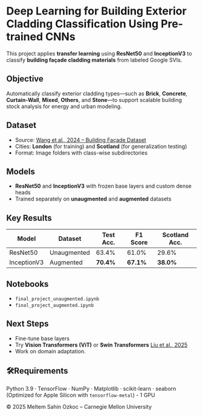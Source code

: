 # Deep Learning for Building Exterior Cladding Classification Using Pre-trained CNNs

This project applies **transfer learning** using **ResNet50** and **InceptionV3** to classify **building façade cladding materials** from labeled Google SVIs. 

## Objective

Automatically classify exterior cladding types—such as **Brick**, **Concrete**, **Curtain-Wall**, **Mixed**, **Others**, and **Stone**—to support scalable building stock analysis for energy and urban modeling.

## Dataset

- Source: [Wang et al., 2024 – Building Façade Dataset](https://doi.org/10.1016/j.dib.2024.110885)
- Cities: **London** (for training) and **Scotland** (for generalization testing)
- Format: Image folders with class-wise subdirectories

## Models

- **ResNet50** and **InceptionV3** with frozen base layers and custom dense heads
- Trained separately on **unaugmented** and **augmented** datasets

## Key Results

| Model       | Dataset     | Test Acc. | F1 Score | Scotland Acc. |
|-------------|-------------|-----------|----------|----------------|
| ResNet50    | Unaugmented | 63.4%     | 61.0%    | 29.6%          |
| InceptionV3 | Augmented   | **70.4%** | **67.1%**| **38.0%**      |

## Notebooks

- `final_project_unaugmented.ipynb`
- `final_project_augmented.ipynb`

## Next Steps

- Fine-tune base layers
- Try **Vision Transformers (ViT)** or **Swin Transformers** [Liu et al., 2025](https://doi.org/10.1016/j.enbuild.2025.115457)
- Work on domain adaptation.

## 🛠Requirements

Python 3.9 · TensorFlow · NumPy · Matplotlib · scikit-learn · seaborn  
(Optimized for Apple Silicon with `tensorflow-metal`) - 1 GPU


© 2025 Meltem Sahin Ozkoc – Carnegie Mellon University
